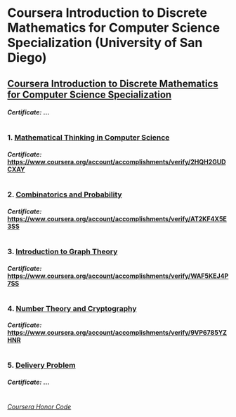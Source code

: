 # Coursera Introduction to Discrete Mathematics for Computer Science Specialization (University of San Diego)


## [Coursera Introduction to Discrete Mathematics for Computer Science Specialization](https://www.coursera.org/specializations/discrete-mathematics)
####    *Certificate:* ...
#
### 1. [Mathematical Thinking in Computer Science](https://www.coursera.org/learn/what-is-a-proof?specialization=discrete-mathematics)

####    *Certificate:* https://www.coursera.org/account/accomplishments/verify/2HQH2GUDCXAY
#
### 2. [Combinatorics and Probability](https://www.coursera.org/learn/combinatorics?specialization=discrete-mathematics)

####    *Certificate:* https://www.coursera.org/account/accomplishments/verify/AT2KF4X5E3SS
#   
### 3. [Introduction to Graph Theory](https://www.coursera.org/learn/graphs?specialization=discrete-mathematics)

####    *Certificate:* https://www.coursera.org/account/accomplishments/verify/WAF5KEJ4P7SS
#   
### 4. [Number Theory and Cryptography](https://www.coursera.org/learn/number-theory-cryptography?specialization=discrete-mathematics)

####    *Certificate:* https://www.coursera.org/account/accomplishments/verify/9VP6785YZHNR
#
### 5. [Delivery Problem](https://www.coursera.org/learn/delivery-problem?specialization=discrete-mathematics)

####    *Certificate:* ...
#



[*Coursera Honor Code*](https://www.coursera.support/s/article/209818863-Coursera-Honor-Code?language=en_US)
